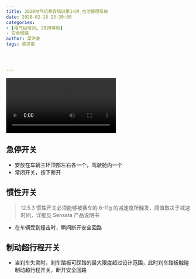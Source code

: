 ```yaml
---
title: 2020电气组寒假培训第14讲_电池管理系统
date: 2020-02-18 23:30:00
categories:
- [电气组培训, 2020寒假]
- 安全回路
author: 梁洪豪
tags: 梁洪豪




---
```


<span></span>

<!-- More -->

<video src="http://q4v73d4us.bkt.clouddn.com/fury教程/2020电气组寒假培训/第15讲.m4v" controls>您的浏览器不支持video标签</video>

## 急停开关

- 安放在车辆主环顶部左右各一个，驾驶舱内一个
- 常闭开关，按下断开

## 惯性开关

> 12.5.3 惯性开关必须能够被赛车的 6-11g 的减速度所触发，阈值取决于减速时间，详细见 Sensata 产品说明书

- 在车辆受到撞击时，瞬间断开安全回路

## 制动超行程开关

- 当刹车失灵时，刹车踏板可踩踏的最大限度超过设计范围，此时刹车踏板触碰制动超行程开关，断开安全回路